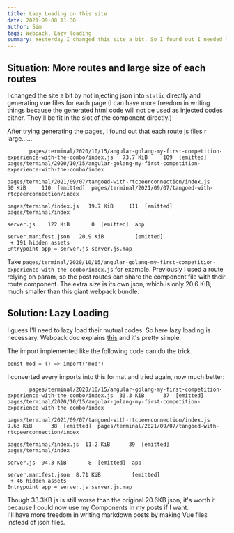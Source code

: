 ```yaml
---
title: Lazy Loading on this site
date: 2021-09-08 11:30
author: Sim
tags: Webpack, Lazy loading
summary: Yesterday I changed this site a bit. So I found out I needed this.
---
```


## Situation: More routes and large size of each routes

I changed the site a bit by not injecting json into `static` directly and generating vue files for each page (I can have more freedom in writing things because the generated html code will not be used as injected codes either. They'll be fit in the slot of the component directly.)

After trying generating the pages, I found out that each route js files r large......

```{hl_lines="1"}
       pages/terminal/2020/10/15/angular-golang-my-first-competition-experience-with-the-combo/index.js   73.7 KiB     109  [emitted]  pages/terminal/2020/10/15/angular-golang-my-first-competition-experience-with-the-combo/index
                                      pages/terminal/2021/09/07/tangoed-with-rtcpeerconnection/index.js     50 KiB     110  [emitted]  pages/terminal/2021/09/07/tangoed-with-rtcpeerconnection/index
                                                                                pages/terminal/index.js   19.7 KiB     111  [emitted]  pages/terminal/index
                                                                                              server.js    122 KiB       0  [emitted]  app
                                                                                   server.manifest.json   20.9 KiB          [emitted]  
 + 191 hidden assets
Entrypoint app = server.js server.js.map
```

Take `pages/terminal/2020/10/15/angular-golang-my-first-competition-experience-with-the-combo/index.js` for example. Previously I used a route relying on param, so the post routes can share the component file with their route component. The extra size is its own json, which is only 20.6 KiB, much smaller than this giant webpack bundle.

## Solution: Lazy Loading

I guess I'll need to lazy load their mutual codes. So here lazy loading is necessary. Webpack doc explains [this](https://webpack.js.org/guides/lazy-loading/) and it's pretty simple.

The import implemented like the following code can do the trick.

```
const mod = () => import('mod')
```

I converted every imports into this format and tried again, now much better:

```{hl_lines="1"}
       pages/terminal/2020/10/15/angular-golang-my-first-competition-experience-with-the-combo/index.js  33.3 KiB      37  [emitted]  pages/terminal/2020/10/15/angular-golang-my-first-competition-experience-with-the-combo/index
                                      pages/terminal/2021/09/07/tangoed-with-rtcpeerconnection/index.js  9.63 KiB      38  [emitted]  pages/terminal/2021/09/07/tangoed-with-rtcpeerconnection/index
                                                                                pages/terminal/index.js  11.2 KiB      39  [emitted]  pages/terminal/index
                                                                                              server.js  94.3 KiB       8  [emitted]  app
                                                                                   server.manifest.json  8.71 KiB          [emitted]  
 + 46 hidden assets
Entrypoint app = server.js server.js.map
```

Though 33.3KB js is still worse than the original 20.6KB json, it's worth it because I could now use my Components in my posts if I want.  
I'll have more freedom in writing markdown posts by making Vue files instead of json files.